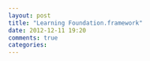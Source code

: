 ```yaml
---
layout: post
title: "Learning Foundation.framework"
date: 2012-12-11 19:20
comments: true
categories: 
---
```

